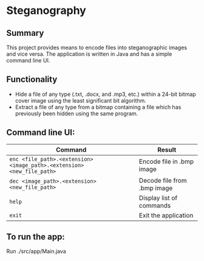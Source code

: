 # Steganography

## Summary
This project provides means to encode files into steganographic images and vice versa. The application is written in Java and has a simple command line UI.

## Functionality
* Hide a file of any type (.txt, .docx, and .mp3, etc.) within a 24-bit bitmap cover image using the least significant bit algorithm.
* Extract a file of any type from a bitmap containing a file which has previously been hidden using the same program.

## Command line UI:
| Command | Result |
| - | - |
| `enc <file_path>.<extension> <image_path>.<extension> <new_file_path>` | Encode file in .bmp image |
| `dec <image_path>.<extension> <new_file_path>` | Decode file from .bmp image | 
| `help` | Display list of commands |
| `exit` | Exit the application |
	
## To run the app:
Run ./src/app/Main.java
